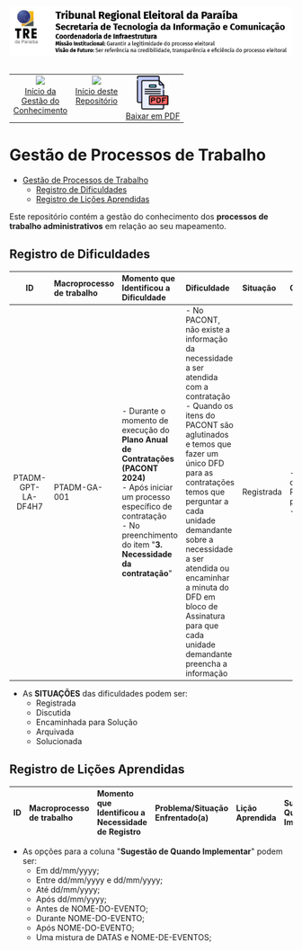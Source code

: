 ![center](./figuras/tre-pb-cabecalo-padrao-stic-coinf-seinf.png)

<table align="right" border="0">
  <tr>
    <td align="center" valign="top">
      <a href="https://github.com/dnlclaudino/gestao-do-conhecimento#readme">
        <img src="https://github.com/dnlclaudino/imagens/blob/master/icones/icone-icone-casa3.png?raw=true" heigh="60" width="60"><br>Início da <br>Gestão do <br>Conhecimento
      </a>
    </td>
    <td align="center" valign="top">
      <a href="https://github.com/dnlclaudino/tre-pb-seinf-proc-trab-adm#readme">
        <img src="https://github.com/dnlclaudino/imagens/blob/master/icones/icone-icone-casa2.png?raw=true" heigh="60" width="60"><br>Início deste <br>Repositório
      </a>
    </td>
    <td align="center" valign="top">
      <a href="">
        <img src="https://github.com/dnlclaudino/imagens/blob/master/icones-aplicativos/pdf/pdf.png?raw=true" heigh="60" width="60"><br>Baixar em PDF
      </a>
    </td>
  </tr>
</table><br><br><br><br><br><br>

# Gestão de Processos de Trabalho

<!-- TOC updateonsave:false -->

- [Gestão de Processos de Trabalho](#gestão-de-processos-de-trabalho)
  - [Registro de Dificuldades](#registro-de-dificuldades)
  - [Registro de Lições Aprendidas](#registro-de-lições-aprendidas)

<!-- /TOC -->


Este repositório contém a gestão do conhecimento dos **processos de trabalho administrativos** em relação ao seu mapeamento.

## Registro de Dificuldades

|ID|Macroprocesso<br>de trabalho|Momento que<br>Identificou a Dificuldade|Dificuldade|Situação|Observação/Anotação|
|:---:|:---|:---|:---|:---|:---|
|PTADM-GPT-LA-DF4H7|PTADM-GA-001|- Durante o momento de execução do **Plano Anual de Contratações (PACONT 2024)**<br>- Após iniciar um processo específico de contratação<br>- No preenchimento do item "**3. Necessidade da contratação**"|- No PACONT, não existe a informação da necessidade a ser atendida com a contratação<br>- Quando os itens do PACONT são aglutinados e temos que fazer um único DFD para as contratações temos que perguntar a cada unidade demandante sobre a necessidade a ser atendida ou encaminhar a minuta do DFD em bloco de Assinatura para que cada unidade demandante preencha a informação|Registrada|- Antes da disponibilização do PACONT Preliminar pela COMAT<br>- Falar com a COMAT|

- As **SITUAÇÕES** das dificuldades podem ser:
  - Registrada
  - Discutida
  - Encaminhada para Solução
  - Arquivada
  - Solucionada

## Registro de Lições Aprendidas

|ID|Macroprocesso<br>de trabalho|Momento que<br>Identificou a Necessidade<br>de Registro|Problema/Situação<br>Enfrentado(a)|Lição Aprendida|Sugestão de<br>Quando Implementar|Observação/Anotação|
|:---:|:---|:---|:---|:---|:---|:---|


- As opções para a coluna "**Sugestão de Quando Implementar**" podem ser:
  - Em dd/mm/yyyy;
  - Entre dd/mm/yyyy e dd/mm/yyyy;
  - Até dd/mm/yyyy;
  - Após dd/mm/yyyy;
  - Antes de NOME-DO-EVENTO;
  - Durante NOME-DO-EVENTO;
  - Após NOME-DO-EVENTO;
  - Uma mistura de DATAS e NOME-DE-EVENTOS;
